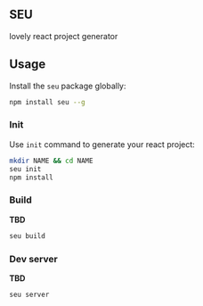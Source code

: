 SEU
---

lovely react project generator

## Usage

Install the `seu` package globally:

```bash
npm install seu --g
```

### Init

Use `init` command to generate your react project:

```bash
mkdir NAME && cd NAME
seu init
npm install
```

### Build

**TBD**

```bash
seu build
```

### Dev server

**TBD**

```
seu server
```